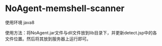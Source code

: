 # NoAgent-memshell-scanner
使用环境 java8

使用方法：将NoAgent.jar文件与dll文件放到lib目录下，并更新detect.jsp中的各文件位置。然后将其放到服务器上运行即可。
